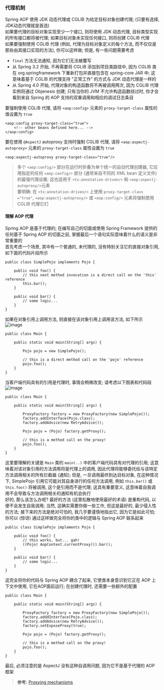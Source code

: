 ### 代理机制
Spring AOP 使用 JDK 动态代理或 CGLIB 为给定目标对象创建代理; (只要有选择, JDK动态代理就是首选)  
如果要代理的目标对象实现至少一个接口, 则将使用 JDK 动态代理, 目标类型实现的所有接口都将被代理; 如果目标对象未实现任何接口, 则将创建 CGLIB 代理  
如果要强制使用 CGLIB 代理 (例如, 代理为目标对象定义的每个方法, 而不仅仅是那些由其接口实现的方法), 你可以这样做; 但是, 有一些问题需要考虑
- `final` 方法无法通知, 因为它们无法被覆写
- 从 Spring 3.2 开始, 不再需要将 CGLIB 添加到项目类路径中, 因为 CGLIB 类在 org.springframework 下重新打包并直接包含在 spring-core JAR 中; 这意味着基于 CGLIB 的代理支持 "正常工作" 的方式与 JDK 动态代理是一样的
- 从 Spring 4.0 开始, 代理对象的构造函数将不再被调用两次, 因为 CGLIB 代理实例将通过 Objenesis 创建; 只有当你的 JVM 不允许构造函数绕过时, 你才会看到来自 Spring 的 AOP 支持的双重调用和相应的调试日志条目

要强制使用 CGLIB 代理, 请将 `<aop:config>` 元素的 `proxy-target-class` 属性的值设置为 `true`
```
<aop:config proxy-target-class="true">
    <!-- other beans defined here... -->
</aop:config>
```
要在使用 `@AspectJ` autoproxy 支持时强制 CGLIB 代理, 请将 `<aop:aspectj-autoproxy>` 元素的 `proxy-target-class` 属性设置为 `true`
```
<aop:aspectj-autoproxy proxy-target-class="true"/>
```
>多个 `<aop:config/>` 部分在运行时折叠为单个统一的自动代理创建器, 它应用指定的任何 `<aop:config/>` 部分 (通常来自不同的 XML bean 定义文件) 的最强代理设置; 这也适用于 `<tx:annotation-driven/>` 和 `<aop:aspectj-autoproxy/>`元素  
要明确: 在 `<tx:annotation-driven/>` 上使用 `proxy-target-class ="true"`, `<aop:aspectj-autoproxy/>` 或 `<aop:config/>` 元素将强制使用 CGLIB 代理它们

#### 理解 AOP 代理
Spring AOP 是基于代理的; 在编写自己的切面或使用 Spring Framework 提供的任何基于 Spring AOP 的切面之前, 掌握最后一个语句实际意味着什么的语义是非常重要的  
首先考虑一个场景, 其中有一个普通的, 未代理的, 没有特别关注它的直接对象引用, 如下面的代码片段所示
```
public class SimplePojo implements Pojo {

    public void foo() {
        // this next method invocation is a direct call on the 'this' reference
        this.bar();
    }

    public void bar() {
        // some logic...
    }
}
```
如果在对象引用上调用方法, 则直接在该对象引用上调用该方法, 如下所示  
![image](https://docs.spring.io/spring/docs/4.3.24.RELEASE/spring-framework-reference/html/images/aop-proxy-plain-pojo-call.png)  
```
public class Main {

    public static void main(String[] args) {

        Pojo pojo = new SimplePojo();

        // this is a direct method call on the 'pojo' reference
        pojo.foo();
    }
}
```
当客户端代码具有的引用是代理时, 事情会稍微改变; 请考虑以下图表和代码段  
![image](https://docs.spring.io/spring/docs/4.3.24.RELEASE/spring-framework-reference/html/images/aop-proxy-call.png)  
```
public class Main {

    public static void main(String[] args) {

        ProxyFactory factory = new ProxyFactory(new SimplePojo());
        factory.addInterface(Pojo.class);
        factory.addAdvice(new RetryAdvice());

        Pojo pojo = (Pojo) factory.getProxy();

        // this is a method call on the proxy!
        pojo.foo();
    }
}
```
这里要理解的关键是 `Main` 类的 `main(..)` 中的客户端代码具有对代理的引用; 这意味着对该对象引用的方法调用将是代理上的调用, 因此代理将能够委托给与该特定方法调用相关的所有拦截器 (通知); 但是, 一旦调用最终到达目标对象, 在这种情况下, SimplePojo 引用它可能对其自身进行的任何方法调用, 例如 `this.bar()` 或 `this.foo()` 将被调用, 这个是引用而不是代理; 这具有重要意义, 这意味着自我调用不会导致与方法调用相关的通知有机会执行  
好的, 那么该怎么办呢? 最好的方法 (这里松散地使用最好的术语) 是重构代码, 以便不会发生自我调用; 当然, 这确实需要你做一些工作, 但这是最好的, 最少侵入性的方法; 接下来的方法是绝对可怕的, 我几乎要谨慎地指出它, 因为它是如此可怕; 你可以 (惊讶) 通过这样做完全将你的类中的逻辑与 Spring AOP 联系起来
```
public class SimplePojo implements Pojo {

    public void foo() {
        // this works, but... gah!
        ((Pojo) AopContext.currentProxy()).bar();
    }

    public void bar() {
        // some logic...
    }
}
```
这完全将你的代码与 Spring AOP 耦合了起来, 它使类本身意识到它正在 AOP 上下文中使用, 它在AOP面前运行; 在创建代理时, 还需要一些额外的配置
```
public class Main {

    public static void main(String[] args) {

        ProxyFactory factory = new ProxyFactory(new SimplePojo());
        factory.adddInterface(Pojo.class);
        factory.addAdvice(new RetryAdvice());
        factory.setExposeProxy(true);

        Pojo pojo = (Pojo) factory.getProxy();

        // this is a method call on the proxy!
        pojo.foo();
    }
}
```
最后, 必须注意的是 AspectJ 没有这种自调用问题, 因为它不是基于代理的 AOP 框架

>**参考:**
[Proxying mechanisms](https://docs.spring.io/spring/docs/4.3.24.RELEASE/spring-framework-reference/html/aop.html#aop-proxying)
